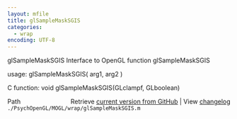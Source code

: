```yaml
---
layout: mfile
title: glSampleMaskSGIS
categories:
  - wrap
encoding: UTF-8
---
```


glSampleMaskSGIS  Interface to OpenGL function glSampleMaskSGIS

usage:  glSampleMaskSGIS( arg1, arg2 )

C function:  void glSampleMaskSGIS(GLclampf, GLboolean)


<div class="code_header" style="text-align:right;">
  <span style="float:left;">Path&nbsp;&nbsp;</span> <span class="counter">Retrieve <a href=
  "https://raw.github.com/Psychtoolbox-3/Psychtoolbox-3/beta/./PsychOpenGL/MOGL/wrap/glSampleMaskSGIS.m">current version from GitHub</a> | View <a href=
  "https://github.com/Psychtoolbox-3/Psychtoolbox-3/commits/beta/./PsychOpenGL/MOGL/wrap/glSampleMaskSGIS.m">changelog</a></span>
</div>
<div class="code">
  <code>./PsychOpenGL/MOGL/wrap/glSampleMaskSGIS.m</code>
</div>
